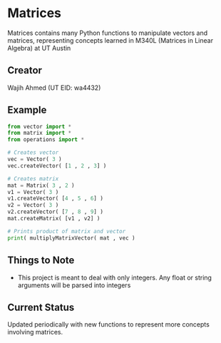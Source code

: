 # Matrices

Matrices contains many Python functions to manipulate vectors and matrices, representing concepts learned in M340L (Matrices in Linear Algebra) at UT Austin

## Creator
Wajih Ahmed (UT EID: wa4432)

## Example

```python
from vector import *
from matrix import *
from operations import *

# Creates vector
vec = Vector( 3 )
vec.createVector( [1 , 2 , 3] )

# Creates matrix
mat = Matrix( 3 , 2 )
v1 = Vector( 3 )
v1.createVector( [4 , 5 , 6] )
v2 = Vector( 3 )
v2.createVector( [7 , 8 , 9] )
mat.createMatrix( [v1 , v2] )

# Prints product of matrix and vector
print( multiplyMatrixVector( mat , vec )
```

## Things to Note
- This project is meant to deal with only integers. Any float or string arguments will be parsed into integers

## Current Status
Updated periodically with new functions to represent more concepts involving matrices.
